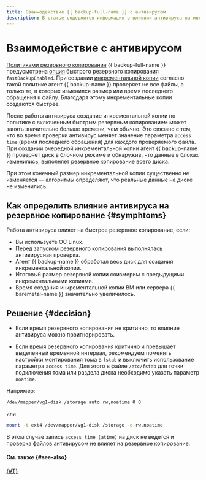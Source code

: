 ```yaml
---
title: Взаимодействие {{ backup-full-name }} с антивирусом
description: В статье содержится информация о влиянии антивируса на инкрементальные резервные копии в {{ backup-name }}.
---
```



# Взаимодействие с антивирусом

[Политиками резервного копирования](policy.md) {{ backup-full-name }} предусмотрена [опция](policy.md#specification) быстрого резервного копирования `fastBackupEnabled`. При создании [инкрементальной копии](backup.md#types) согласно такой политике агент {{ backup-name }} проверяет не все файлы, а только те, в которых изменился размер или время последнего обращения к файлу. Благодаря этому инкрементальные копии создаются быстрее.

После работы антивируса создание инкрементальной копии по политике с включенным быстрым резервным копированием может занять значительно больше времени, чем обычно. Это связано с тем, что во время проверки антивирус меняет значение параметра `access time` (время последнего обращения) для каждого проверяемого файла. При создании очередной инкрементальной копии агент {{ backup-name }} проверяет диск в блочном режиме и обнаружив, что данные в блоках изменились, выполняет резервное копирование всего диска.

При этом конечный размер инкрементальной копии существенно не изменяется — алгоритмы определяют, что реальные данные на диске не изменились.


## Как определить влияние антивируса на резервное копирование {#symphtoms}

Работа антивируса влияет на быстрое резервное копирование, если:

* Вы используете ОС Linux.
* Перед запуском резервного копирования выполнялась антивирусная проверка.
* Агент {{ backup-name }} обработал весь диск для создания инкрементальной копии.
* Итоговый размер резервной копии соизмерим с предыдущими инкрементальными копиями.
* Время создания инкрементальной копии ВМ или сервера {{ baremetal-name }} значительно увеличилось.


## Решение {#decision}

* Если время резервного копирования не критично, то влияние антивируса можно проигнорировать.

* Если время резервного копирования критично и превышает выделенный временной интервал, рекомендуем поменять настройки монтирования тома в `fstab` и выключить использование параметра `access time`. Для этого в файле `/etc/fstab` для точки подключения тома или раздела диска необходимо указать параметр `noatime`.

Например:

```bash
/dev/mapper/vg1-disk /storage auto rw,noatime 0 0
```

или

```bash
mount -t ext4 /dev/mapper/vg1-disk /storage -o rw,noatime
```

В этом случае запись `access time (atime)` на диск не ведется и проверка файлов антивирусом не влияет на резервное копирование.

#### См. также {#see-also}

[{#T}](../../glossary/backup.md#backup-methods)